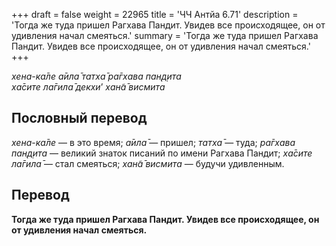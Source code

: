 +++
draft = false
weight = 22965
title = 'ЧЧ Антйа 6.71'
description = 'Тогда же туда пришел Рагхава Пандит. Увидев все происходящее, он от удивления начал смеяться.'
summary = 'Тогда же туда пришел Рагхава Пандит. Увидев все происходящее, он от удивления начал смеяться.'
+++

_хена-ка̄ле а̄ила̄ татха̄ ра̄гхава пан̣д̣ита  
ха̄сите ла̄гила̄ декхи_’ _хан̃а̄ висмита_

## Пословный перевод

_хена_\-_ка̄ле_ — в это время; _а̄ила̄_ — пришел; _татха̄_ — туда; _ра̄гхава_ _пан̣д̣ита_ — великий знаток писаний по имени Рагхава Пандит; _ха̄сите_ _ла̄гила̄_ — стал смеяться; _хан̃а̄_ _висмита_ — будучи удивленным.

## Перевод

**Тогда же туда пришел Рагхава Пандит. Увидев все происходящее, он от удивления начал смеяться.**
